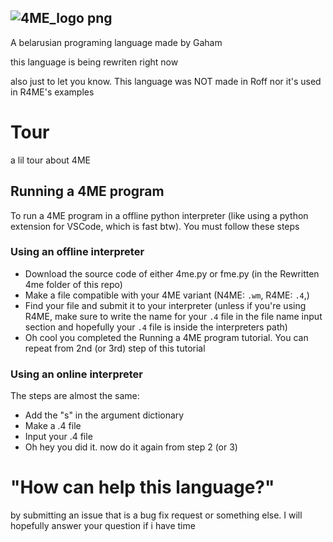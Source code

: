 ![4ME_logo png](https://github.com/Thevitebsk/4me/assets/155390134/07594789-55eb-4dab-bdac-243bf111f305)
----
A belarusian programing language made by Gaham

this language is being rewriten right now

also just to let you know. This language was NOT made in Roff nor it's used in R4ME's examples

# Tour
a lil tour about 4ME
## Running a 4ME program
To run a 4ME program in a offline python interpreter (like using a python extension for VSCode, which is fast btw). You must follow these steps
### Using an offline interpreter
* Download the source code of either 4me.py or fme.py (in the Rewritten 4me folder of this repo)
* Make a file compatible with your 4ME variant (N4ME: `.wm`, R4ME: `.4`,)
* Find your file and submit it to your interpreter (unless if you're using R4ME, make sure to write the name for your `.4` file in the file name input section and hopefully your `.4` file is inside the interpreters path)
* Oh cool you completed the Running a 4ME program tutorial. You can repeat from 2nd (or 3rd) step of this tutorial
### Using an online interpreter 
The steps are almost the same:
* Add the "s" in the argument dictionary
* Make a .4 file
* Input your .4 file
* Oh hey you did it. now do it again from step 2 (or 3)
# "How can help this language?"
by submitting an issue that is a bug fix request or something else. I will hopefully answer your question if i have time